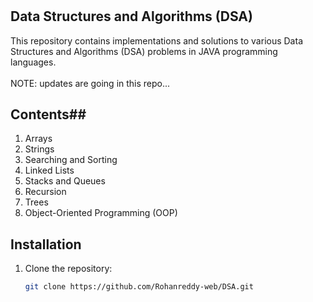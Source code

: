 # <h2>Data Structures and Algorithms (DSA)</h2>

This repository contains implementations and solutions to various Data Structures and Algorithms (DSA) problems in JAVA programming languages.
<br><br>
NOTE: updates are going in this repo...

## Contents##

1. Arrays
2. Strings
3. Searching and Sorting
4. Linked Lists
5. Stacks and Queues
6. Recursion
7. Trees
8. Object-Oriented Programming (OOP)

## Installation

1. Clone the repository:
   ```bash
   git clone https://github.com/Rohanreddy-web/DSA.git
